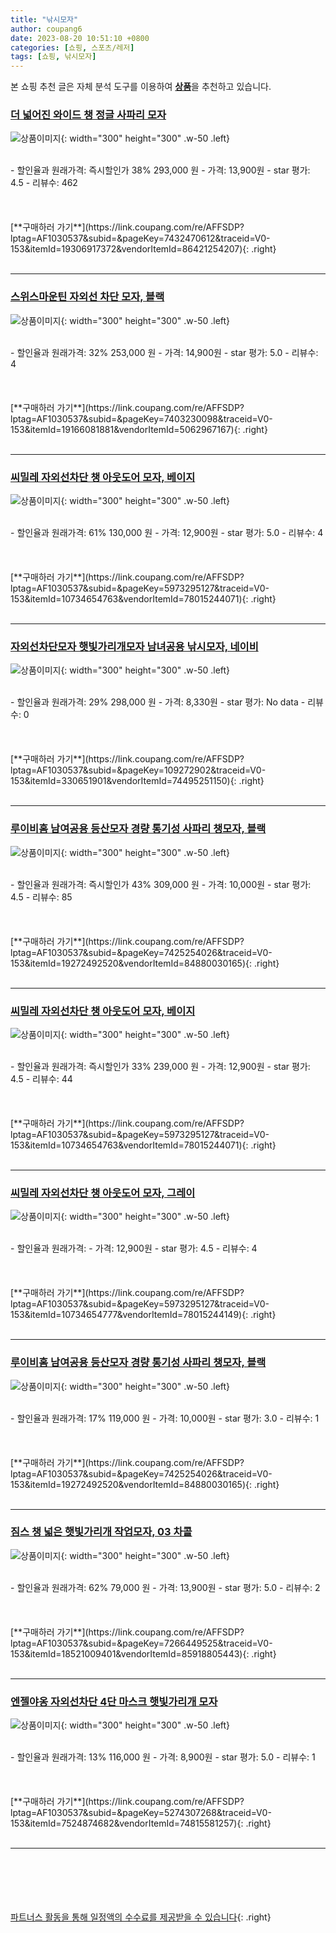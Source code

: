 ```yaml
---
title: "낚시모자"
author: coupang6
date: 2023-08-20 10:51:10 +0800
categories: [쇼핑, 스포츠/레저]
tags: [쇼핑, 낚시모자]
---
```


본 쇼핑 추천 글은 자체 분석 도구를 이용하여 [**상품**](https://link.coupang.com/a/bao1ui)을 추천하고 있습니다.

### [더 넓어진 와이드 챙 정글 사파리 모자](https://link.coupang.com/re/AFFSDP?lptag=AF1030537&subid=&pageKey=7432470612&traceid=V0-153&itemId=19306917372&vendorItemId=86421254207)

![상품이미지](https://thumbnail10.coupangcdn.com/thumbnails/remote/230x230ex/image/vendor_inventory/c41a/a0400c61cff188cddbf0e07331e117b06997a93f65592100740435207dca.jpeg){: width="300" height="300" .w-50 .left}


<br>
- 할인율과 원래가격: 즉시할인가 38%  293,000   원
- 가격: 13,900원
- star 평가: 4.5
- 리뷰수: 462
<br>
<br>
<br>
<br>
[**구매하러 가기**](https://link.coupang.com/re/AFFSDP?lptag=AF1030537&subid=&pageKey=7432470612&traceid=V0-153&itemId=19306917372&vendorItemId=86421254207){: .right}
<br>
<br>

---

### [스위스마운틴 자외선 차단 모자, 블랙](https://link.coupang.com/re/AFFSDP?lptag=AF1030537&subid=&pageKey=7403230098&traceid=V0-153&itemId=19166081881&vendorItemId=5062967167)

![상품이미지](https://thumbnail10.coupangcdn.com/thumbnails/remote/230x230ex/image/product/image/vendoritem/2019/08/22/5062967167/94bb7366-9916-44ee-9b87-b5e1f971a94a.jpg){: width="300" height="300" .w-50 .left}


<br>
- 할인율과 원래가격: 32%  253,000   원
- 가격: 14,900원
- star 평가: 5.0
- 리뷰수: 4
<br>
<br>
<br>
<br>
[**구매하러 가기**](https://link.coupang.com/re/AFFSDP?lptag=AF1030537&subid=&pageKey=7403230098&traceid=V0-153&itemId=19166081881&vendorItemId=5062967167){: .right}
<br>
<br>

---

### [씨밀레 자외선차단 챙 아웃도어 모자, 베이지](https://link.coupang.com/re/AFFSDP?lptag=AF1030537&subid=&pageKey=5973295127&traceid=V0-153&itemId=10734654763&vendorItemId=78015244071)

![상품이미지](https://thumbnail7.coupangcdn.com/thumbnails/remote/230x230ex/image/retail/images/3136418081073713-c7b85f63-f65f-4c97-a341-5db73da4506f.jpg){: width="300" height="300" .w-50 .left}


<br>
- 할인율과 원래가격: 61%  130,000   원
- 가격: 12,900원
- star 평가: 5.0
- 리뷰수: 4
<br>
<br>
<br>
<br>
[**구매하러 가기**](https://link.coupang.com/re/AFFSDP?lptag=AF1030537&subid=&pageKey=5973295127&traceid=V0-153&itemId=10734654763&vendorItemId=78015244071){: .right}
<br>
<br>

---

### [자외선차단모자 햇빛가리개모자 남녀공용 낚시모자, 네이비](https://link.coupang.com/re/AFFSDP?lptag=AF1030537&subid=&pageKey=109272902&traceid=V0-153&itemId=330651901&vendorItemId=74495251150)

![상품이미지](https://thumbnail8.coupangcdn.com/thumbnails/remote/230x230ex/image/rs_quotation_api/uckcishr/adb11074f11d491b88778708f5e5314b.jpg){: width="300" height="300" .w-50 .left}


<br>
- 할인율과 원래가격: 29%  298,000   원
- 가격: 8,330원
- star 평가: No data
- 리뷰수: 0
<br>
<br>
<br>
<br>
[**구매하러 가기**](https://link.coupang.com/re/AFFSDP?lptag=AF1030537&subid=&pageKey=109272902&traceid=V0-153&itemId=330651901&vendorItemId=74495251150){: .right}
<br>
<br>

---

### [루이비홈 남여공용 등산모자 경량 통기성 사파리 챙모자, 블랙](https://link.coupang.com/re/AFFSDP?lptag=AF1030537&subid=&pageKey=7425254026&traceid=V0-153&itemId=19272492520&vendorItemId=84880030165)

![상품이미지](https://thumbnail9.coupangcdn.com/thumbnails/remote/230x230ex/image/retail/images/941888669000118-1e83475b-801b-4f9e-8e21-6e4d67fbb143.jpg){: width="300" height="300" .w-50 .left}


<br>
- 할인율과 원래가격: 즉시할인가 43%  309,000   원
- 가격: 10,000원
- star 평가: 4.5
- 리뷰수: 85
<br>
<br>
<br>
<br>
[**구매하러 가기**](https://link.coupang.com/re/AFFSDP?lptag=AF1030537&subid=&pageKey=7425254026&traceid=V0-153&itemId=19272492520&vendorItemId=84880030165){: .right}
<br>
<br>

---

### [씨밀레 자외선차단 챙 아웃도어 모자, 베이지](https://link.coupang.com/re/AFFSDP?lptag=AF1030537&subid=&pageKey=5973295127&traceid=V0-153&itemId=10734654763&vendorItemId=78015244071)

![상품이미지](https://thumbnail7.coupangcdn.com/thumbnails/remote/230x230ex/image/retail/images/3136418081073713-c7b85f63-f65f-4c97-a341-5db73da4506f.jpg){: width="300" height="300" .w-50 .left}


<br>
- 할인율과 원래가격: 즉시할인가 33%  239,000   원
- 가격: 12,900원
- star 평가: 4.5
- 리뷰수: 44
<br>
<br>
<br>
<br>
[**구매하러 가기**](https://link.coupang.com/re/AFFSDP?lptag=AF1030537&subid=&pageKey=5973295127&traceid=V0-153&itemId=10734654763&vendorItemId=78015244071){: .right}
<br>
<br>

---

### [씨밀레 자외선차단 챙 아웃도어 모자, 그레이](https://link.coupang.com/re/AFFSDP?lptag=AF1030537&subid=&pageKey=5973295127&traceid=V0-153&itemId=10734654777&vendorItemId=78015244149)

![상품이미지](https://thumbnail9.coupangcdn.com/thumbnails/remote/230x230ex/image/retail/images/815356731453759-fbbafe7a-0b8a-4a00-8280-211ee42665ab.jpg){: width="300" height="300" .w-50 .left}


<br>
- 할인율과 원래가격: 
- 가격: 12,900원
- star 평가: 4.5
- 리뷰수: 4
<br>
<br>
<br>
<br>
[**구매하러 가기**](https://link.coupang.com/re/AFFSDP?lptag=AF1030537&subid=&pageKey=5973295127&traceid=V0-153&itemId=10734654777&vendorItemId=78015244149){: .right}
<br>
<br>

---

### [루이비홈 남여공용 등산모자 경량 통기성 사파리 챙모자, 블랙](https://link.coupang.com/re/AFFSDP?lptag=AF1030537&subid=&pageKey=7425254026&traceid=V0-153&itemId=19272492520&vendorItemId=84880030165)

![상품이미지](https://thumbnail9.coupangcdn.com/thumbnails/remote/230x230ex/image/retail/images/941888669000118-1e83475b-801b-4f9e-8e21-6e4d67fbb143.jpg){: width="300" height="300" .w-50 .left}


<br>
- 할인율과 원래가격: 17%  119,000   원
- 가격: 10,000원
- star 평가: 3.0
- 리뷰수: 1
<br>
<br>
<br>
<br>
[**구매하러 가기**](https://link.coupang.com/re/AFFSDP?lptag=AF1030537&subid=&pageKey=7425254026&traceid=V0-153&itemId=19272492520&vendorItemId=84880030165){: .right}
<br>
<br>

---

### [짐스 챙 넓은 햇빛가리개 작업모자, 03 차콜](https://link.coupang.com/re/AFFSDP?lptag=AF1030537&subid=&pageKey=7266449525&traceid=V0-153&itemId=18521009401&vendorItemId=85918805443)

![상품이미지](https://thumbnail9.coupangcdn.com/thumbnails/remote/230x230ex/image/vendor_inventory/d902/21821f78e59e87f793a4b239acfb586ea4ec92861c6cb3f4d30812cbd234.jpg){: width="300" height="300" .w-50 .left}


<br>
- 할인율과 원래가격: 62%  79,000   원
- 가격: 13,900원
- star 평가: 5.0
- 리뷰수: 2
<br>
<br>
<br>
<br>
[**구매하러 가기**](https://link.coupang.com/re/AFFSDP?lptag=AF1030537&subid=&pageKey=7266449525&traceid=V0-153&itemId=18521009401&vendorItemId=85918805443){: .right}
<br>
<br>

---

### [엔젤야옹 자외선차단 4단 마스크 햇빛가리개 모자](https://link.coupang.com/re/AFFSDP?lptag=AF1030537&subid=&pageKey=5274307268&traceid=V0-153&itemId=7524874682&vendorItemId=74815581257)

![상품이미지](https://thumbnail8.coupangcdn.com/thumbnails/remote/230x230ex/image/rs_quotation_api/mkg4qslv/857b6235594c48bab4019de7d17b55c2.jpg){: width="300" height="300" .w-50 .left}


<br>
- 할인율과 원래가격: 13%  116,000   원
- 가격: 8,900원
- star 평가: 5.0
- 리뷰수: 1
<br>
<br>
<br>
<br>
[**구매하러 가기**](https://link.coupang.com/re/AFFSDP?lptag=AF1030537&subid=&pageKey=5274307268&traceid=V0-153&itemId=7524874682&vendorItemId=74815581257){: .right}
<br>
<br>

---
<br><br><br><br><br> [파트너스 활동을 통해 일정액의 수수료를 제공받을 수 있습니다](https://link.coupang.com/a/bao1ui){: .right}
